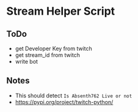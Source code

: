 # Stream Helper Script

## ToDo
* get Developer Key from twitch
* get stream_id from twitch
* write bot

## Notes
* This should detect `Is Absenth762 Live or not`
* https://pypi.org/project/twitch-python/

